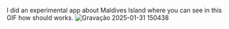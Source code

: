 I did an experimental app about Maldives Island where you can see in this GIF how should works.
![Gravação 2025-01-31 150438](https://github.com/user-attachments/assets/121cef61-b293-45e7-b3d2-f1e1f0d90313)
